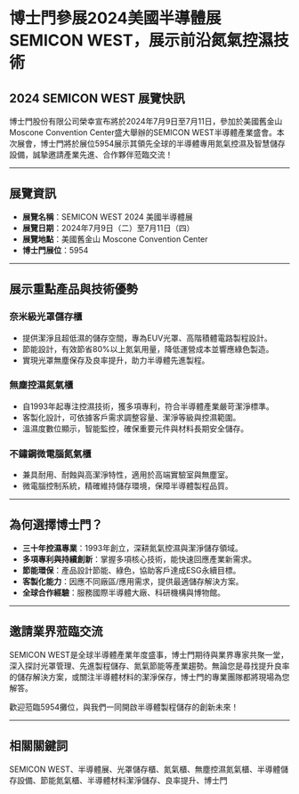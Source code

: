 # 博士門參展2024美國半導體展SEMICON WEST，展示前沿氮氣控濕技術

## 2024 SEMICON WEST 展覽快訊

博士門股份有限公司榮幸宣布將於2024年7月9日至7月11日，參加於美國舊金山Moscone Convention Center盛大舉辦的SEMICON WEST半導體產業盛會。本次展會，博士門將於展位5954展示其領先全球的半導體專用氮氣控濕及智慧儲存設備，誠摯邀請產業先進、合作夥伴蒞臨交流！

---

## 展覽資訊

- **展覽名稱**：SEMICON WEST 2024 美國半導體展
- **展覽日期**：2024年7月9日（二）至7月11日（四）
- **展覽地點**：美國舊金山 Moscone Convention Center
- **博士門展位**：5954

---

## 展示重點產品與技術優勢

### 奈米級光罩儲存櫃
- 提供潔淨且超低濕的儲存空間，專為EUV光罩、高階積體電路製程設計。
- 節能設計，有效節省80%以上氮氣用量，降低運營成本並響應綠色製造。
- 實現光罩無塵保存及良率提升，助力半導體先進製程。

### 無塵控濕氮氣櫃
- 自1993年起專注控濕技術，獲多項專利，符合半導體產業嚴苛潔淨標準。
- 客製化設計，可依據客戶需求調整容量、潔淨等級與控濕範圍。
- 溫濕度數位顯示，智能監控，確保重要元件與材料長期安全儲存。

### 不鏽鋼微電腦氮氣櫃
- 兼具耐用、耐蝕與高潔淨特性，適用於高端實驗室與無塵室。
- 微電腦控制系統，精確維持儲存環境，保障半導體製程品質。

---

## 為何選擇博士門？

- **三十年控濕專業**：1993年創立，深耕氮氣控濕與潔淨儲存領域。
- **多項專利與持續創新**：掌握多項核心技術，能快速回應產業新需求。
- **節能環保**：產品設計節能、綠色，協助客戶達成ESG永續目標。
- **客製化能力**：因應不同廠區/應用需求，提供最適儲存解決方案。
- **全球合作經驗**：服務國際半導體大廠、科研機構與博物館。

---

## 邀請業界蒞臨交流

SEMICON WEST是全球半導體產業年度盛事，博士門期待與業界專家共聚一堂，深入探討光罩管理、先進製程儲存、氮氣節能等產業趨勢。無論您是尋找提升良率的儲存解決方案，或關注半導體材料的潔淨保存，博士門的專業團隊都將現場為您解答。

歡迎蒞臨5954攤位，與我們一同開啟半導體製程儲存的創新未來！

---

## 相關關鍵詞
SEMICON WEST、半導體展、光罩儲存櫃、氮氣櫃、無塵控濕氮氣櫃、半導體儲存設備、節能氮氣櫃、半導體材料潔淨儲存、良率提升、博士門